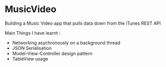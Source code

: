 # MusicVideo
Building a Music Video app that pulls data down from the iTunes REST API

Main Things I have learnt : 

- Networking asychronously on a background thread
- JSON Serialisation
- Model-View-Controller design pattern 
- TableView usage

